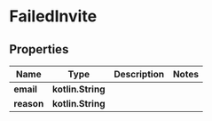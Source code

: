 
# FailedInvite

## Properties
Name | Type | Description | Notes
------------ | ------------- | ------------- | -------------
**email** | **kotlin.String** |  | 
**reason** | **kotlin.String** |  | 



